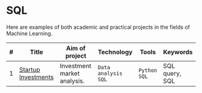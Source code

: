 # SQL
Here are examples of both academic and practical projects in the fields of Machine Learning.

| # | Title | Aim of project | Technology | Tools | Keywords |
|--|--|--|--|--|--|
| 1 | [Startup Investments](https://github.com/vartemyev88/sql/tree/main/projects/practicum-startup_investments) | Investment market analysis. | `Data analysis` `SQL` | `Python` `SQL` | SQL query, SQL |